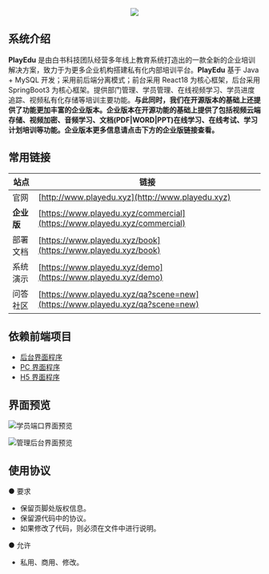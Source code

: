 <p align="center">
<img src="https://meedu.cloud.oss.meedu.vip/playedu/%E5%A4%B4%E5%9B%BE.jpg"/>
</p>

## 系统介绍

**PlayEdu** 是由白书科技团队经营多年线上教育系统打造出的一款全新的企业培训解决方案，致力于为更多企业机构搭建私有化内部培训平台。**PlayEdu** 基于 Java + MySQL 开发；采用前后端分离模式；前台采用 React18 为核心框架，后台采用 SpringBoot3 为核心框架。提供部门管理、学员管理、在线视频学习、学员进度追踪、视频私有化存储等培训主要功能。**与此同时，我们在开源版本的基础上还提供了功能更加丰富的企业版本。企业版本在开源功能的基础上提供了包括视频云端存储、视频加密、音频学习、文档(PDF|WORD|PPT)在线学习、在线考试、学习计划培训等功能。企业版本更多信息请点击下方的企业版链接查看。**

## 常用链接

| 站点       | 链接                                                                         |
| ---------- | ---------------------------------------------------------------------------- |
| 官网       | [http://www.playedu.xyz](http://www.playedu.xyz)                             |
| **企业版** | [https://www.playedu.xyz/commercial](https://www.playedu.xyz/commercial)     |
| 部署文档   | [https://www.playedu.xyz/book](https://www.playedu.xyz/book)                 |
| 系统演示   | [https://www.playedu.xyz/demo](https://www.playedu.xyz/demo)                 |
| 问答社区   | [https://www.playedu.xyz/qa?scene=new](https://www.playedu.xyz/qa?scene=new) |

## 依赖前端项目

- [后台界面程序](https://github.com/PlayEdu/backend)
- [PC 界面程序](https://github.com/PlayEdu/frontend)
- [H5 界面程序](https://github.com/PlayEdu/h5)

## 界面预览

![学员端口界面预览](https://meedu.cloud.oss.meedu.vip/playedu/%E5%89%8D%E5%8F%B0%E9%A1%B5%E9%9D%A2.jpg)

![管理后台界面预览](https://meedu.cloud.oss.meedu.vip/playedu/%E5%90%8E%E5%8F%B0%E9%A1%B5%E9%9D%A2.jpg)

## 使用协议

● 要求

- 保留页脚处版权信息。
- 保留源代码中的协议。
- 如果修改了代码，则必须在文件中进行说明。

● 允许

- 私用、商用、修改。
